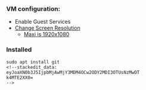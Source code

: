 ### VM configuration:
* Enable Guest Services
* [Change Screen Resolution](https://metinsaylan.com/8991/how-to-change-screen-resolution-on-ubuntu-18-04-in-hyper-v/)
    * [Maxi is 1920x1080](https://superuser.com/questions/518484/how-can-i-increase-the-hyper-v-display-resolution)

### Installed
``` shell
sudo apt install git
<!--stackedit_data:
eyJoaXN0b3J5IjpbMjAwMjY3MDM4OCw2ODY2MDI3OTUsNzMwOT
k4MTE2XX0=
-->